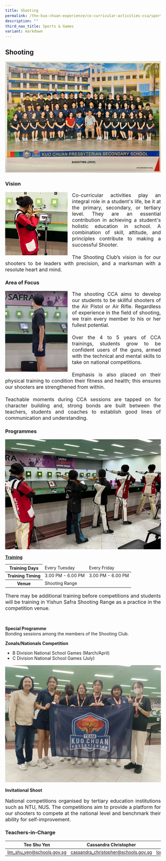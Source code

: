 ```yaml
---
title: Shooting
permalink: /the-kuo-chuan-experience/co-curricular-activities-cca/sports-n-games/shooting/
description: ""
third_nav_title: Sports & Games
variant: markdown
---
```

## Shooting

![](/images/The%20Kuo%20Chuan%20Experience/CCA/Shooting/header.JPG)

### Vision

<img src="/images/The%20Kuo%20Chuan%20Experience/CCA/Shooting/vision.jpeg" style="width:40%;margin-right:15px;" align="left">

<p style="text-align: justify;font-size:16px;">Co-curricular activities play an integral role in a student's life, be it at the primary, secondary, or tertiary level. They are an essential contribution in achieving a student's holistic education in school. A combination of skill, attitude, and principles contribute to making a successful Shooter. <br><br>
The Shooting Club’s vision is for our shooters to be leaders with precision, and a marksman with a resolute heart and mind.</p>


### Area of Focus

<img src="/images/The%20Kuo%20Chuan%20Experience/CCA/Shooting/area_of_focus.jpeg" style="width:40%;margin-right:15px;" align="left">


<p style="text-align: justify;font-size:16px;">The shooting CCA aims to develop our students to be skillful shooters of the Air Pistol or Air Rifle. Regardless of experience in the field of shooting, we train every member to his or her fullest potential.<br><br> 
Over the 4 to 5 years of CCA trainings, students grow to be confident users of the guns, armed with the technical and mental skills to take on national competitions. <br><br> 
Emphasis is also placed on their physical training to condition their fitness and health; this ensures our shooters are strengthened from within. <br><br>
Teachable moments during CCA sessions are tapped on for character building and, strong bonds are built between the teachers, students and coaches to establish good lines of communication and understanding. 
</p>

### Programmes

![](/images/The%20Kuo%20Chuan%20Experience/CCA/Shooting/Programme.jpeg)

**<u>Training</u>**

<table>
<thead>
  <tr>
    <th>Training Days</th>
    <td>Every Tuesday</td>
    <td>Every Friday</td>
  </tr>
</thead>
<tbody>
  <tr>
    <th>Training Timing</th>
    <td>3.00 PM - 6.00 PM</td>
    <td>3.00 PM - 6.00 PM</td>
  </tr>
  <tr>
    <th>Venue</th>
    <td colspan="2">Shooting Range</td>
  </tr>
</tbody>
</table>
<p style="text-align: justify;font-size:16px;">There may be additional training before competitions and students will be training in Yishun Safra Shooting Range as a practice in the competition venue. </p>
<br>

**Special Programme**<br>
Bonding sessions among the members of the Shooting Club.  

  

**Zonals/Nationals Competition**  <br>
* B Division National School Games (March/April)
* C Division National School Games (July)
 
 ![](/images/The%20Kuo%20Chuan%20Experience/CCA/Shooting/Nationals_competition.jpeg)

**Invitational Shoot**<br> 
<p style="text-align: justify;font-size:16px;">National competitions organised by tertiary education institutions such as NTU, NUS. The competitions aim to provide a platform for our shooters to compete at the national level and benchmark their ability for self-improvement.</p>


### Teachers-in-Charge



| Teo Shu Yen | Cassandra Christopher | Loo Sze Yen |
| -------- | -------- | -------- |
| <a href="mailto:lim_shu_yen@schools.gov.sg">lim_shu_yen@schools.gov.sg</a>     | <a href="mailto:cassandra_christopher@schools.gov.sg">cassandra_christopher@schools.gov.sg</a>     | <a href="mailto:loo_sze_yen@schools.gov.sg">loo_sze_yen@schools.gov.sg</a>     |